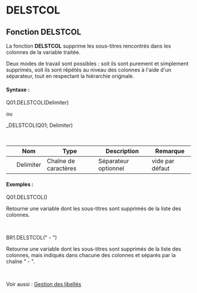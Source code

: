 # DELSTCOL

## Fonction DELSTCOL

La fonction **DELSTCOL** supprime les sous-titres rencontrés dans les colonnes de la variable traitée.

Deux modes de travail sont possibles : soit ils sont purement et simplement supprimés, soit ils sont répétés au niveau des colonnes à l'aide d'un séparateur, tout en respectant la hiérarchie originale.

#### Syntaxe :&nbsp;

Q01.DELSTCOL(Delimiter)

ou

\_DELSTCOL(Q01; Delimiter)

&nbsp;

| &nbsp; | **Nom** |**Type**|**Description**|**Remarque** |
| --- | --- | --- | --- | --- |
| &nbsp; | Delimiter | Chaîne de caractères | Séparateur&nbsp; optionnel | vide par défaut |


#### Exemples :

Q01.DELSTCOL()

Retourne une variable dont les sous-titres sont supprimés de la liste des colonnes.

&nbsp;

BR1.DELSTCOL(" - ")

Retourne une variable dont les sous-titres sont supprimés de la liste des colonnes, mais indiqués dans chacune des colonnes et séparés par la chaîne " - ".

&nbsp;

Voir aussi : [Gestion des libellés](<Gererleslibelleslestextes1.md>)